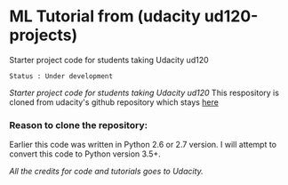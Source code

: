 # ML Tutorial from (udacity ud120-projects)
Starter project code for students taking Udacity ud120

`Status : Under development`

*Starter project code for students taking Udacity ud120*
This respository is cloned from udacity's github repository which stays [here]( https://github.com/udacity/ud120-projects.git)

### Reason to clone the repository:
Earlier this code was written in Python 2.6 or 2.7 version. I will attempt to convert this code to Python version 3.5+.

**All the credits for code and tutorials goes to Udacity*.*
